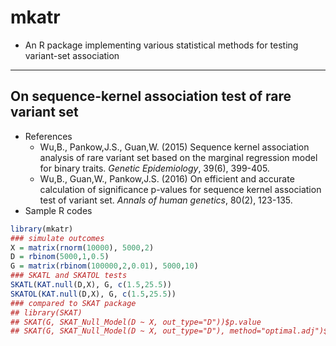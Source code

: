 # mkatr
 - An R package implementing various statistical methods for testing variant-set association

------
## On sequence-kernel association test of rare variant set
 - References
    - Wu,B., Pankow,J.S., Guan,W. (2015) Sequence kernel association analysis of rare variant set based on the marginal regression model for binary traits. *Genetic Epidemiology*, 39(6), 399-405.
    - Wu,B., Guan,W., Pankow,J.S. (2016) On efficient and accurate calculation of significance p-values for sequence kernel association test of variant set. *Annals of human genetics*, 80(2), 123-135.
 - Sample R codes
```r
library(mkatr)
### simulate outcomes
X = matrix(rnorm(10000), 5000,2)
D = rbinom(5000,1,0.5)
G = matrix(rbinom(100000,2,0.01), 5000,10)
### SKATL and SKATOL tests
SKATL(KAT.null(D,X), G, c(1.5,25.5))
SKATOL(KAT.null(D,X), G, c(1.5,25.5))
### compared to SKAT package
## library(SKAT)
## SKAT(G, SKAT_Null_Model(D ~ X, out_type="D"))$p.value
## SKAT(G, SKAT_Null_Model(D ~ X, out_type="D"), method="optimal.adj")$p.value
```
